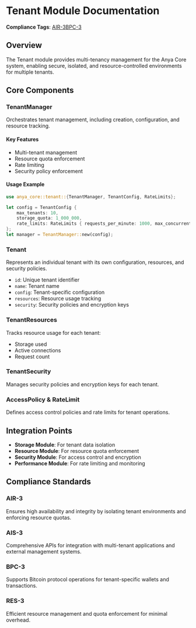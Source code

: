 # Tenant Module Documentation

**Compliance Tags**: [AIR-3][AIS-3][BPC-3][RES-3]

[AIS-3]: #ais-3 "Application Integration Standard Level 3"
[RES-3]: #res-3 "Resource Efficiency Standard Level 3"

## Overview

The Tenant module provides multi-tenancy management for the Anya Core system, enabling secure, isolated, and resource-controlled environments for multiple tenants.

## Core Components

### TenantManager

Orchestrates tenant management, including creation, configuration, and resource tracking.

#### Key Features

- Multi-tenant management
- Resource quota enforcement
- Rate limiting
- Security policy enforcement

#### Usage Example

```rust
use anya_core::tenant::{TenantManager, TenantConfig, RateLimits};

let config = TenantConfig {
    max_tenants: 10,
    storage_quota: 1_000_000,
    rate_limits: RateLimits { requests_per_minute: 1000, max_concurrent_requests: 10 },
};
let manager = TenantManager::new(config);
```

### Tenant

Represents an individual tenant with its own configuration, resources, and security policies.

- `id`: Unique tenant identifier
- `name`: Tenant name
- `config`: Tenant-specific configuration
- `resources`: Resource usage tracking
- `security`: Security policies and encryption keys

### TenantResources

Tracks resource usage for each tenant:

- Storage used
- Active connections
- Request count

### TenantSecurity

Manages security policies and encryption keys for each tenant.

### AccessPolicy & RateLimit

Defines access control policies and rate limits for tenant operations.

## Integration Points

- **Storage Module**: For tenant data isolation
- **Resource Module**: For resource quota enforcement
- **Security Module**: For access control and encryption
- **Performance Module**: For rate limiting and monitoring

## Compliance Standards

### AIR-3

Ensures high availability and integrity by isolating tenant environments and enforcing resource quotas.

### AIS-3

Comprehensive APIs for integration with multi-tenant applications and external management systems.

### BPC-3

Supports Bitcoin protocol operations for tenant-specific wallets and transactions.

### RES-3

Efficient resource management and quota enforcement for minimal overhead.
